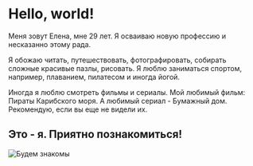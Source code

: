 # Hello, world!

Меня зовут Елена, мне 29 лет. Я осваиваю новую профессию и несказанно этому рада. 

Я обожаю читать, путешествовать, фотографировать, собирать сложные красивые пазлы, рисовать. Я люблю заниматься спортом, например, плаванием, пилатесом и иногда йогой. 

Иногда я люблю смотреть фильмы и сериалы. Мой любимый фильм: Пираты Карибского моря. А любимый сериал - Бумажный дом. Рекомендую, если вы еще не видели их.

## Это - я. Приятно познакомиться!

![Будем знакомы](https://skrinshoter.ru/sLIVbTGBeoB?a)

